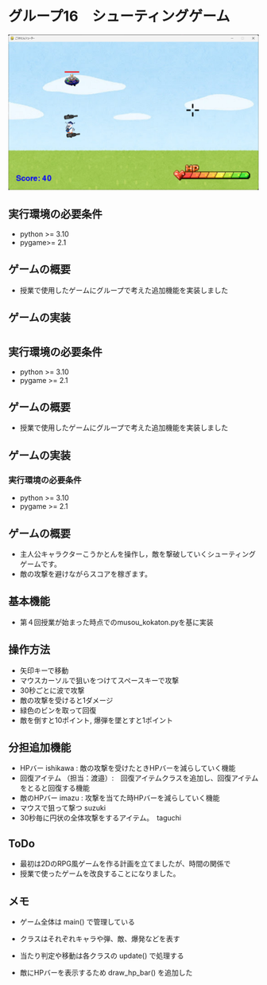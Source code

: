 # グループ16　シューティングゲーム
![こうかとんシューティング](image/スクリーンショット%202025-07-15%20161010.png)

## 実行環境の必要条件
* python >= 3.10 
* pygame>= 2.1

## ゲームの概要
* 授業で使用したゲームにグループで考えた追加機能を実装しました

## ゲームの実装
#
## 実行環境の必要条件
* python >= 3.10
* pygame >= 2.1

## ゲームの概要
* 授業で使用したゲームにグループで考えた追加機能を実装しました

## ゲームの実装
### 実行環境の必要条件
* python >= 3.10
* pygame >= 2.1

## ゲームの概要
* 主人公キャラクターこうかとんを操作し，敵を撃破していくシューティングゲームです。
* 敵の攻撃を避けながらスコアを稼ぎます。

## 基本機能
* 第４回授業が始まった時点でのmusou_kokaton.pyを基に実装

## 操作方法
* 矢印キーで移動
* マウスカーソルで狙いをつけてスペースキーで攻撃
* 30秒ごとに波で攻撃
* 敵の攻撃を受けると1ダメージ
* 緑色のビンを取って回復
* 敵を倒すと10ポイント, 爆弾を墜とすと1ポイント

## 分担追加機能
* HPバー    ishikawa : 敵の攻撃を受けたときHPバーを減らしていく機能
* 回復アイテム  （担当：渡邉）:　回復アイテムクラスを追加し、回復アイテムをとると回復する機能
* 敵のHPバー    imazu : 攻撃を当てた時HPバーを減らしていく機能
* マウスで狙って撃つ suzuki
* 30秒毎に円状の全体攻撃をするアイテム。　taguchi

## ToDo
* 最初は2DのRPG風ゲームを作る計画を立てましたが、時間の関係で
* 授業で使ったゲームを改良することになりました。

## メモ
* ゲーム全体は main() で管理している

* クラスはそれぞれキャラや弾、敵、爆発などを表す

* 当たり判定や移動は各クラスの update() で処理する

* 敵にHPバーを表示するため draw_hp_bar() を追加した